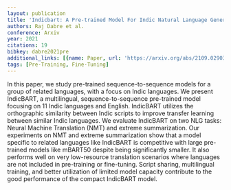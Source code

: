 ```yaml
---
layout: publication
title: 'Indicbart: A Pre-trained Model For Indic Natural Language Generation'
authors: Raj Dabre et al.
conference: Arxiv
year: 2021
citations: 19
bibkey: dabre2021pre
additional_links: [{name: Paper, url: 'https://arxiv.org/abs/2109.02903'}]
tags: [Pre-Training, Fine-Tuning]
---
```

In this paper, we study pre-trained sequence-to-sequence models for a group
of related languages, with a focus on Indic languages. We present IndicBART, a
multilingual, sequence-to-sequence pre-trained model focusing on 11 Indic
languages and English. IndicBART utilizes the orthographic similarity between
Indic scripts to improve transfer learning between similar Indic languages. We
evaluate IndicBART on two NLG tasks: Neural Machine Translation (NMT) and
extreme summarization. Our experiments on NMT and extreme summarization show
that a model specific to related languages like IndicBART is competitive with
large pre-trained models like mBART50 despite being significantly smaller. It
also performs well on very low-resource translation scenarios where languages
are not included in pre-training or fine-tuning. Script sharing, multilingual
training, and better utilization of limited model capacity contribute to the
good performance of the compact IndicBART model.